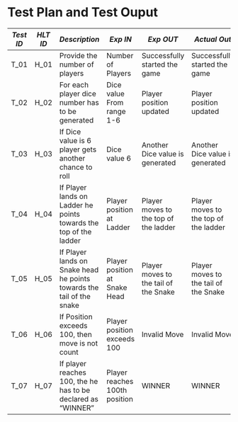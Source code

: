 # Test Plan and Test Ouput

| *Test ID* | *HLT ID* | *Description*                                              | *Exp IN* | *Exp OUT* | *Actual Out* |*PASS/FAIL*  |    
|-------------|-----|--------------------------------------------------------------|------------|-------------|----------------|------------------|
|  T_01|H_01| Provide the number of players| Number of Players| Successfully started the game | Successfully started the game| PASS |
|  T_02|H_02| For each player dice number has to be generated|Dice value From range 1-6 |  Player position updated | Player position updated | PASS |
|  T_03|H_03|If Dice value is 6 player gets another chance to roll|  Dice value 6 | Another Dice value is generated | Another Dice value is generated | PASS |
|  T_04|H_04| If Player lands on Ladder he points towards the top of the ladder | Player position at Ladder | Player moves to the top of the ladder   | Player moves to the top of the ladder | PASS |
|  T_05|H_05|  If Player lands on Snake head he points towards the tail of the snake | Player position at Snake Head |Player moves to the tail of the Snake |Player moves to the tail of the Snake| PASS |
|  T_06|H_06| If Position exceeds 100, then move is not count   |Player position exceeds 100|  Invalid Move | Invalid Move| PASS |
|  T_07|H_07| If player reaches 100, the he has to be declared as “WINNER” | Player reaches 100th position| WINNER | WINNER | PASS |